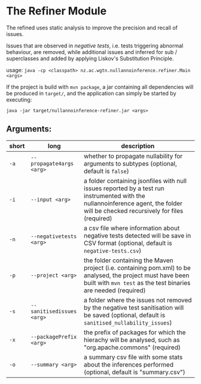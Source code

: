 # The Refiner Module

The refined uses static analysis to improve the precision and recall of issues. 

Issues that are observed in *negative tests*, i.e. tests triggering abnormal behaviour, are removed, while additional issues
and inferred for sub / superclasses and added by applying Liskov's Substitution Principle.

usage: `java -cp <classpath> nz.ac.wgtn.nullannoinference.refiner.Main <args>`

If the project is build with `mvn package`, a jar containing all dependencies will be produced in `target/`, and the application can simply be started by executing:

`java -jar target/nullannoinference-refiner.jar <args>`

## Arguments: 

| short | long                      | description                                                                                                                                                                 | 
|-----------|---------------------------|-----------------------------------------------------------------------------------------------------------------------------------------------------------------------------|
| `-a`      | `--propagate4args <arg>`  | whether to propagate nullability for arguments to subtypes (optional, default is `false`)                                                                                   |
| `-i`      | `--input <arg>`           | a folder containing jsonfiles with null issues reported by a test run instrumented with the nullannoinference agent, the folder will be checked recursively for files (required) |
| `-n`      | `--negativetests <arg>`   | a csv file where information about negative tests detected will be save in CSV format (optional, default is `negative-tests.csv`)                                           |
| `-p`      | `--project <arg>`         | the folder containing the Maven project (i.e. containing pom.xml) to be analysed, the project must have been built with `mvn test` as the test binaries are needed (required) |
| `-s`      | `--sanitisedissues <arg>` | a folder where the issues not removed by the negative test sanitisation will be saved (optional, default is `sanitised_nullability_issues`)                                 |
| `-x`      | `--packagePrefix <arg>`   | the prefix of packages for which the hierachy will be analysed, such as "org.apache.commons" (required) |
| `-o`      | `--summary <arg>`         | a summary csv file with some stats about the inferences performed (optional, default is "summary.csv") |






